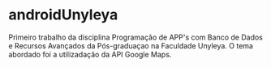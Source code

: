 # androidUnyleya
Primeiro trabalho da disciplina Programação de APP's com Banco de Dados e Recursos Avançados da Pós-graduaçao na Faculdade Unyleya. O tema abordado foi a utilizadação da API Google Maps.
